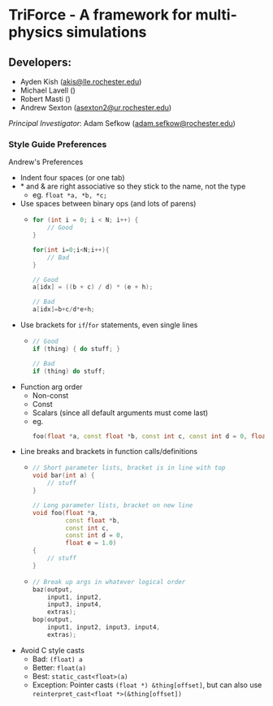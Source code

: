 # TriForce - A framework for multi-physics simulations

## Developers: 
  - Ayden Kish (akis@lle.rochester.edu)
  - Michael Lavell ()
  - Robert Masti ()
  - Andrew Sexton (asexton2@ur.rochester.edu)

*Principal Investigator*: Adam Sefkow (adam.sefkow@rochester.edu)

### Style Guide Preferences
Andrew's Preferences
- Indent four spaces (or one tab)
- \* and & are right associative so they stick to the name, not the type
  - eg. ```float *a, *b, *c;```
- Use spaces between binary ops (and lots of parens)
  - ```C++
    for (int i = 0; i < N; i++) {
        // Good
    }
    
    for(int i=0;i<N;i++){
        // Bad
    }
    
    // Good
    a[idx] = ((b + c) / d) * (e + h);
    
    // Bad
    a[idx]=b+c/d*e+h;
    ```
- Use brackets for `if`/`for` statements, even single lines
  - ```C++
    // Good
    if (thing) { do stuff; }
    
    // Bad
    if (thing) do stuff;    
    ```
- Function arg order 
  - Non-const
  - Const
  - Scalars (since all default arguments must come last)
  - eg. 
    ```C++ 
    foo(float *a, const float *b, const int c, const int d = 0, float e = 1.0)
    ```
- Line breaks and brackets in function calls/definitions
  - ```C++
    // Short parameter lists, bracket is in line with top
    void bar(int a) {
        // stuff
    }
    
    // Long parameter lists, bracket on new line
    void foo(float *a,
             const float *b,
             const int c,
             const int d = 0,
             float e = 1.0)
    {
        // stuff
    }
    ```
  - ```C++
    // Break up args in whatever logical order
    baz(output,
        input1, input2,
        input3, input4,
        extras);
    bop(output,
        input1, input2, input3, input4,
        extras);
    ```
- Avoid C style casts
  - Bad: ```(float) a```
  - Better: ```float(a)```
  - Best: ```static_cast<float>(a)```
  - Exception: Pointer casts ```(float *) &thing[offset]```, but can also use ```reinterpret_cast<float *>(&thing[offset])```
